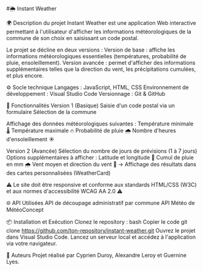 #🌦️ Instant Weather

🌍 Description du projet
Instant Weather est une application Web interactive permettant à l'utilisateur d'afficher les informations météorologiques de la commune de son choix en saisissant un code postal. 

Le projet se décline en deux versions :
Version de base : affiche les informations météorologiques essentielles (températures, probabilité de pluie, ensoleillement).
Version avancée : permet d'afficher des informations supplémentaires telles que la direction du vent, les précipitations cumulées, et plus encore.

⚙️ Socle technique
Langages : JavaScript, HTML, CSS
Environnement de développement : Visual Studio Code
Versionnage : Git & GitHub

🚀 Fonctionnalités
Version 1 (Basique)
Saisie d'un code postal via un formulaire
Sélection de la commune

Affichage des données météorologiques suivantes :
Température minimale 🌡️
Température maximale 🔥
Probabilité de pluie 🌧️
Nombre d'heures d'ensoleillement ☀️

Version 2 (Avancée)
Sélection du nombre de jours de prévisions (1 à 7 jours)
Options supplémentaires à afficher :
Latitude et longitude 📍
Cumul de pluie en mm 🌧️
Vent moyen et direction du vent 💨
→ Affichage des résultats dans des cartes personnalisées (WeatherCard)

⚠️ Le site doit être responsive et conforme aux standards HTML/CSS (W3C) et aux normes d'accessibilité WCAG AA 2.0 ⚠️

🌐 API Utilisées
API de découpage administratif par commune
API Météo de MétéoConcept

📦 Installation et Exécution
Clonez le repository :
bash
Copier le code
git clone https://github.com/ton-repository/instant-weather.git
Ouvrez le projet dans Visual Studio Code.
Lancez un serveur local et accédez à l'application via votre navigateur.

📖 Auteurs
Projet réalisé par Cyprien Duroy, Alexandre Leroy et Guernine Lyes.
